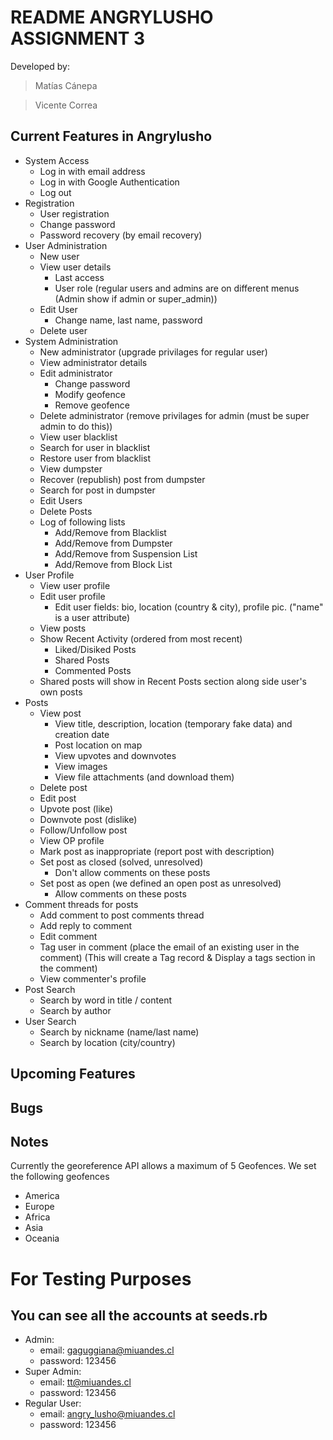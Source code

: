 # README ANGRYLUSHO ASSIGNMENT 3

Developed by:

> Matías Cánepa

> Vicente Correa
  

## Current Features in Angrylusho

- System Access 
  - Log in with email address
  - Log in with Google Authentication
  - Log out
- Registration
  - User registration
  - Change password
  - Password recovery (by email recovery)
- User Administration
  - New user
  - View user details
    - Last access
    - User role (regular users and admins are on different menus (Admin show if admin or super_admin))
  - Edit User
    - Change name, last name, password
  - Delete user
- System Administration
  - New administrator (upgrade privilages for regular user)
  - View administrator details
  - Edit administrator
    - Change password
    - Modify geofence
    - Remove geofence
  - Delete administrator (remove privilages for admin (must be super admin to do this))
  - View user blacklist
  - Search for user in blacklist
  - Restore user from blacklist
  - View dumpster
  - Recover (republish) post from dumpster
  - Search for post in dumpster
  - Edit Users
  - Delete Posts
  - Log of following lists
    - Add/Remove from Blacklist
    - Add/Remove from Dumpster
    - Add/Remove from Suspension List
    - Add/Remove from Block List
- User Profile
  - View user profile
  - Edit user profile
    - Edit user fields: bio, location (country & city), profile pic. ("name" is a user attribute)
  - View posts
  - Show Recent Activity (ordered from most recent)
    - Liked/Disiked Posts
    - Shared Posts
    - Commented Posts
  - Shared posts will show in Recent Posts section along side user's own posts
- Posts
  - View post
    - View title, description, location (temporary fake data) and creation date
    - Post location on map
    - View upvotes and downvotes
    - View images
    - View file attachments (and download them)
  - Delete post
  - Edit post
  - Upvote post (like)
  - Downvote post (dislike)
  - Follow/Unfollow post
  - View OP profile
  - Mark post as inappropriate (report post with description)
  - Set post as closed (solved, unresolved)
    - Don't allow comments on these posts
  - Set post as open (we defined an open post as unresolved)
    - Allow comments on these posts
- Comment threads for posts
  - Add comment to post comments thread
  - Add reply to comment
  - Edit comment
  - Tag user in comment (place the email of an existing user in the comment) (This will create a Tag record & Display a tags section in the comment)
  - View commenter's profile
- Post Search
  - Search by word in title / content
  - Search by author
- User Search
  - Search by nickname (name/last name)
  - Search by location (city/country)

## Upcoming Features


## Bugs


## Notes
Currently the georeference API allows a maximum of 5 Geofences. We set the following geofences
- America
- Europe
- Africa
- Asia
- Oceania

# For Testing Purposes
## You can see all the accounts at seeds.rb
* Admin:
  - email: gaguggiana@miuandes.cl
  - password: 123456
* Super Admin:
  - email: tt@miuandes.cl
  - password: 123456
* Regular User:
  - email: angry_lusho@miuandes.cl
  - password: 123456
  
